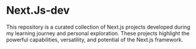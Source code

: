 # Next.Js-dev
This repository is a curated collection of Next.js projects developed during my learning journey and personal exploration. These projects highlight the powerful capabilities, versatility, and potential of the Next.js framework.
